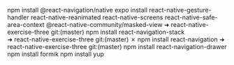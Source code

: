 npm install @react-navigation/native
expo install react-native-gesture-handler react-native-reanimated react-native-screens react-native-safe-area-context @react-native-community/masked-view
➜  react-native-exercise-three git:(master) npm install react-navigation-stack    
➜  react-native-exercise-three git:(master) ✗ npm install react-navigation 
➜  react-native-exercise-three git:(master) npm install react-navigation-drawer
npm install formik
npm install yup